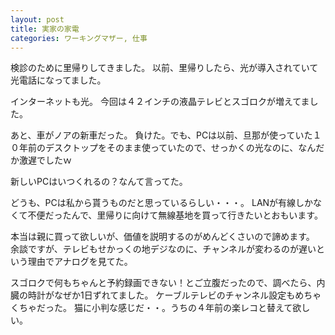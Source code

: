 ```yaml
---
layout: post
title: 実家の家電
categories: ワーキングマザー, 仕事
---
```


検診のために里帰りしてきました。
以前、里帰りしたら、光が導入されていて光電話になってました。

インターネットも光。
今回は４２インチの液晶テレビとスゴロクが増えてました。

あと、車がノアの新車だった。
負けた。でも、PCは以前、旦那が使っていた１０年前のデスクトップをそのまま使っていたので、せっかくの光なのに、なんだか激遅でしたｗ

新しいPCはいつくれるの？なんて言ってた。

どうも、PCは私から貰うものだと思っているらしい・・・。
LANが有線しかなくて不便だったんで、里帰りに向けて無線基地を買って行きたいとおもいます。

本当は親に買って欲しいが、価値を説明するのがめんどくさいので諦めます。
余談ですが、テレビもせかっくの地デジなのに、チャンネルが変わるのが遅いという理由でアナログを見てた。

スゴロクで何もちゃんと予約録画できない！とご立腹だったので、調べたら、内臓の時計がなぜか1日ずれてました。
ケーブルテレビのチャンネル設定もめちゃくちゃだった。
猫に小判な感じだ・・。うちの４年前の楽レコと替えて欲しい。
